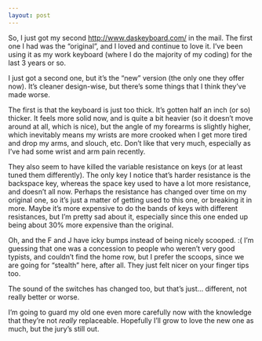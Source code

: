 ```yaml
---
layout: post
---
```


So, I just got my second <a
href="http://www.daskeyboard.com/">http://www.daskeyboard.com/</a> in the
mail. The first one I had was the &#8220;original&#8221;, and I loved and
continue to love it. I&#8217;ve been using it as my work keyboard (where I do
the majority of my coding) for the last 3 years or so.

I just got a second one, but it&#8217;s the &#8220;new&#8221; version (the
only one they offer now). It&#8217;s cleaner design-wise, but there&#8217;s
some things that I think they&#8217;ve made worse.

The first is that the keyboard is just too thick. It&#8217;s gotten half an
inch (or so) thicker. It feels more solid now, and is quite a bit heavier (so
it doesn&#8217;t move around at all, which is nice), but the angle of my
forearms is slightly higher, which inevitably means my wrists are more crooked
when I get more tired and drop my arms, and slouch, etc. Don&#8217;t like that
very much, especially as I&#8217;ve had some wrist and arm pain recently.

They also seem to have killed the variable resistance on keys (or at least
tuned them differently). The only key I notice that&#8217;s harder resistance
is the backspace key, whereas the space key used to have a lot more
resistance, and doesn&#8217;t all now. Perhaps the resistance has changed over
time on my original one, so it&#8217;s just a matter of getting used to this
one, or breaking it in more. Maybe it&#8217;s more expensive to do the bands
of keys with different resistances, but I&#8217;m pretty sad about it,
especially since this one ended up being about 30% more expensive than the
original.

Oh, and the F and J have icky bumps instead of being nicely scooped. :(
I&#8217;m guessing that one was a concession to people who weren&#8217;t very
good typists, and couldn&#8217;t find the home row, but I prefer the scoops,
since we are going for &#8220;stealth&#8221; here, after all. They just felt
nicer on your finger tips too.

The sound of the switches has changed too, but that&#8217;s just&#8230;
different, not really better or worse.

I&#8217;m going to guard my old one even more carefully now with the knowledge
that they&#8217;re not <i>really </i>replaceable. Hopefully I&#8217;ll grow to
love the new one as much, but the jury&#8217;s still
out.
